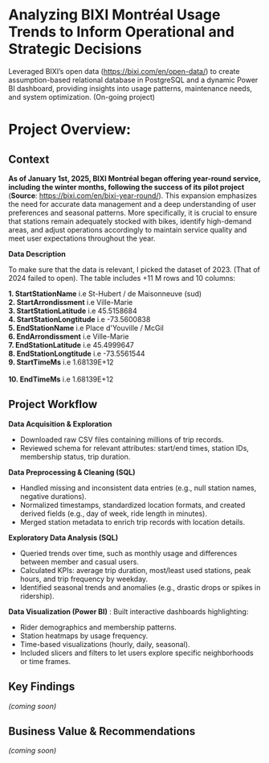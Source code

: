 # Analyzing BIXI Montréal Usage Trends to Inform Operational and Strategic Decisions
Leveraged BIXI’s open data (https://bixi.com/en/open-data/) to create assumption-based relational database in PostgreSQL and a dynamic Power BI dashboard, providing insights into usage patterns, maintenance needs, and system optimization. (On-going project)
<br>
# Project Overview:
## Context

**As of January 1st, 2025, BIXI Montréal began offering year-round service, including the winter months, following the success of its pilot project** (**Source**: https://bixi.com/en/bixi-year-round/). This expansion emphasizes the need for accurate data management and a deep understanding of user preferences and seasonal patterns. More specifically, it is crucial to ensure that stations remain adequately stocked with bikes, identify high-demand areas, and adjust operations accordingly to maintain service quality and meet user expectations throughout the year.

**Data Description**

To make sure that the data is relevant, I picked the dataset of 2023. (That of 2024 failed to open). The table includes +11 M rows and 10 columns:

**1. StartStationName** i.e St-Hubert / de Maisonneuve (sud)
<br>
**2. StartArrondissment** i.e Ville-Marie
<br>
**3. StartStationLatitude** i.e 45.5158684
<br>
**4. StartStationLongtitude** i.e -73.5600838
<br>
**5. EndStationName** i.e Place d'Youville / McGil
<br>
**6. EndArrondissment** i.e Ville-Marie
<br>
**7. EndStationLatitude** i.e 45.4999647
<br>
**8. EndStationLongtitude** i.e -73.5561544
<br>
**9. StartTimeMs** i.e 1.68139E+12	
<br>
**10. EndTimeMs** i.e	1.68139E+12
<br>

## Project Workflow

**Data Acquisition & Exploration** 

  * Downloaded raw CSV files containing millions of trip records.
  * Reviewed schema for relevant attributes: start/end times, station IDs, membership status, trip duration.

**Data Preprocessing & Cleaning (SQL)** 

  * Handled missing and inconsistent data entries (e.g., null station names, negative durations).
  * Normalized timestamps, standardized location formats, and created derived fields (e.g., day of week, ride length in minutes).
  * Merged station metadata to enrich trip records with location details.

**Exploratory Data Analysis (SQL)**

  * Queried trends over time, such as monthly usage and differences between member and casual users.
  * Calculated KPIs: average trip duration, most/least used stations, peak hours, and trip frequency by weekday.
  * Identified seasonal trends and anomalies (e.g., drastic drops or spikes in ridership).

**Data Visualization (Power BI)** : Built interactive dashboards highlighting:

  * Rider demographics and membership patterns.
  * Station heatmaps by usage frequency.
  * Time-based visualizations (hourly, daily, seasonal).
  * Included slicers and filters to let users explore specific neighborhoods or time frames.

## Key Findings
*(coming soon)*

## Business Value & Recommendations
*(coming soon)*

